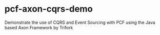 # pcf-axon-cqrs-demo
Demonstrate the use of CQRS and Event Sourcing with PCF using the Java based Axon Framework by Trifork
